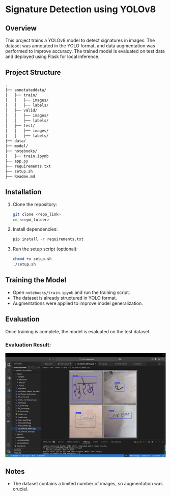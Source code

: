 # Signature Detection using YOLOv8

## Overview
This project trains a YOLOv8 model to detect signatures in images. The dataset was annotated in the YOLO format, and data augmentation was performed to improve accuracy. The trained model is evaluated on test data and deployed using Flask for local inference.

## Project Structure
```
.
├── annotateddata/
│   ├── train/
│   │   ├── images/
│   │   ├── labels/
│   ├── valid/
│   │   ├── images/
│   │   ├── labels/
│   ├── test/
│   │   ├── images/
│   │   ├── labels/
├── data/
├── model/
├── notebooks/
│   ├── train.ipynb
├── app.py
├── requirements.txt
├── setup.sh
├── Readme.md
```

## Installation
1. Clone the repository:
   ```bash
   git clone <repo_link>
   cd <repo_folder>
   ```
2. Install dependencies:
   ```bash
   pip install -r requirements.txt
   ```
3. Run the setup script (optional):
   ```bash
   chmod +x setup.sh
   ./setup.sh
   ```

## Training the Model
- Open `notebooks/train.ipynb` and run the training script.
- The dataset is already structured in YOLO format.
- Augmentations were applied to improve model generalization.

## Evaluation
Once training is complete, the model is evaluated on the test dataset.

### Evaluation Result:
![Evaluation Screenshot](screenshot/1.jpeg)

## Notes
- The dataset contains a limited number of images, so augmentation was crucial.
